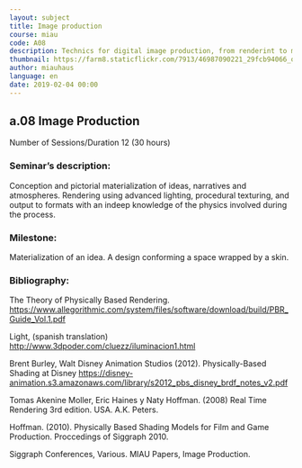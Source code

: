 ```yaml
---
layout: subject
title: Image production
course: miau
code: A08
description: Technics for digital image production, from renderint to mate painting
thumbnail: https://farm8.staticflickr.com/7913/46987090221_29fcb94066_o_d.jpg
author: miauhaus
language: en
date: 2019-02-04 00:00
---
```

## a.08 Image Production
Number of Sessions/Duration 12 (30 hours)

### Seminar’s description:
Conception and pictorial materialization of ideas, narratives and atmospheres. Rendering using advanced lighting, procedural texturing, and output to formats with an indeep knowledge of the physics involved during the process.

### Milestone:
Materialization of an idea. A design conforming a space wrapped by a skin.

### Bibliography:
The Theory of Physically Based Rendering.
https://www.allegorithmic.com/system/files/software/download/build/PBR_Guide_Vol.1.pdf

Light, (spanish translation)
http://www.3dpoder.com/cluezz/iluminacion1.html

Brent Burley, Walt Disney Animation Studios (2012). Physically-Based Shading at Disney
https://disney-animation.s3.amazonaws.com/library/s2012_pbs_disney_brdf_notes_v2.pdf

Tomas Akenine Moller, Eric Haines y Naty Hoffman. (2008) Real Time
Rendering 3rd edition. USA. A.K. Peters.

Hoffman. (2010). Physically Based Shading Models for Film and Game
Production. Proccedings of Siggraph 2010.

Siggraph Conferences, Various.
MIAU Papers, Image Production.
